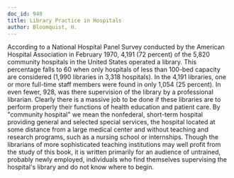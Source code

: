 ```yaml
---
doc_id: 949
title: Library Practice in Hospitals
author: Bloomquist, H.
---
```


According to a National Hospital Panel Survey conducted by the American
Hospital Association in February 1970, 4,191 (72 percent) of the 5,820
community hospitals in the United States operated a library.  This percentage
falls to 60 when only hospitals of less than 100-bed capacity are considered
(1,990 libraries in 3,318 hospitals).  In the 4,191 libraries, one or more
full-time staff members were found in only 1,054 (25 percent).  In even
fewer, 928, was there supervision of the library by a professional librarian.
Clearly there is a massive job to be done if these libraries are to perform
properly their functions of health education and patient care.
  By "community hospital" we mean the nonfederal, short-term hospital
providing general and selected special services, the hospital located at some
distance from a large medical center and without teaching and research
programs, such as a nursing school or internships.  Though the librarians
of more sophisticated teaching institutions may well profit from the study
of this book, it is written primarily for an audience of untrained, probably
newly employed, individuals who find themselves supervising the hospital's
library and do not know where to begin.